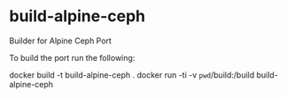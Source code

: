 # build-alpine-ceph
Builder for Alpine Ceph Port

To build the port run the following:

docker build -t build-alpine-ceph .
docker run -ti -v `pwd`/build:/build build-alpine-ceph
